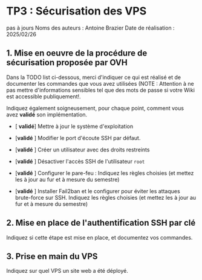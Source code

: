 # TP3 : Sécurisation des VPS
pas à jours
Noms des auteurs :  Antoine Brazier
Date de réalisation : 2025/02/26
## 
## 1. Mise en oeuvre de la procédure de sécurisation proposée par OVH

Dans la TODO list ci-dessous, merci d'indiquer ce qui est réalisé et de documenter les commandes que vous avez utilisées (NOTE : Attention à ne pas mettre d'informations sensibles tel que des mots de passe si votre Wiki est accessible publiquement!.  

Indiquez également soigneusement, pour chaque point, comment vous avez **validé** son implémentation. 

- [ **validé**] Mettre à jour le système d'exploitation
<source src="/TP administration/images/TP_3_du_1_image_1.png" type="screenshoot">

- [**validé** ] Modifier le port d'écoute SSH par défaut.  
<source src="/TP administration/images/TP_3_du_1_image_2.png" type="screenshoot">

- [**validé** ] Créer un utilisateur avec des droits restreints
<source src="/TP administration/images/TP_3_du_1_image_3.png" type="screenshoot">

- [**validé** ] Désactiver l'accès SSH de l'utilisateur ```root```
<source src="/TP administration/images/TP_3_du_1_image_4.png" type="screenshoot">

- [**validé** ] Configurer le pare-feu : Indiquez les règles choisies (et mettez les à jour au fur et à mesure du semestre) 
<!-- creer le screen -->
<source src="/TP administration/images/TP_3_du_1_image_5.png" type="screenshoot">

- [**validé** ] Installer Fail2ban et le configurer pour éviter les attaques brute-force sur SSH.  Indiquez les règles choisies (et mettez les à jour au fur et à mesure du semestre)
<!-- creer le screen -->
<source src="/TP administration/images/TP_3_du_1_image_6.png" type="screenshoot">

## 2. Mise en place de l'authentification SSH par clé

Indiquez si cette étape est mise en place, et documentez vos commandes.  
<!-- fait mes il manque les screens -->
## 3.  Prise en main du VPS

Indiquez sur quel VPS un site web a été déployé. 
<source src="/TP administration/images/TP_3_du_3_image_1.png" type="screenshoot">
